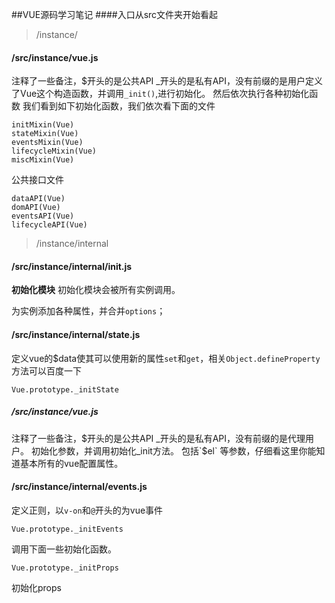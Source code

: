 

##VUE源码学习笔记
####入口从src文件夹开始看起


>/instance/

#### /src/instance/vue.js
注释了一些备注，$开头的是公共API _开头的是私有API，没有前缀的是用户定义了Vue这个构造函数，并调用`_init()`,进行初始化。
然后依次执行各种初始化函数
我们看到如下初始化函数，我们依次看下面的文件

	initMixin(Vue)
	stateMixin(Vue)
	eventsMixin(Vue)
	lifecycleMixin(Vue)
	miscMixin(Vue)

公共接口文件

	dataAPI(Vue)
	domAPI(Vue)
	eventsAPI(Vue)
	lifecycleAPI(Vue)



>/instance/internal

#### /src/instance/internal/init.js 
**初始化模块**
初始化模块会被所有实例调用。

为实例添加各种属性，并合并`options`；


#### /src/instance/internal/state.js 

定义vue的$data使其可以使用新的属性`set`和`get`，相关`Object.defineProperty`方法可以百度一下
	
	Vue.prototype._initState 


##### /src/instance/vue.js
注释了一些备注，$开头的是公共API _开头的是私有API，没有前缀的是代理用户。
初始化参数，并调用初始化_init方法。
包括`$el` 等参数，仔细看这里你能知道基本所有的vue配置属性。

#### /src/instance/internal/events.js
定义正则，以`v-on`和`@`开头的为vue事件

	Vue.prototype._initEvents
调用下面一些初始化函数。

	Vue.prototype._initProps

初始化props
 



